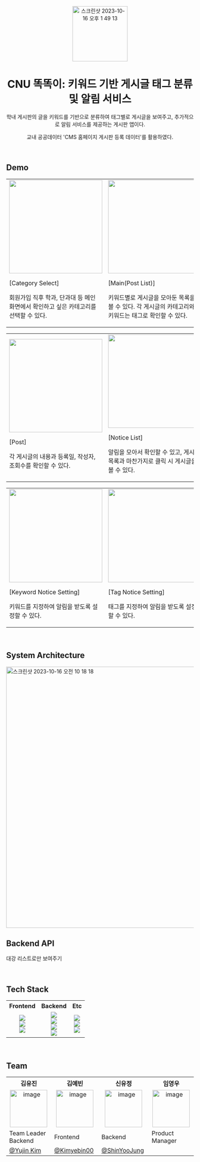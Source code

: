 <div align="center">
<img width="148" alt="스크린샷 2023-10-16 오후 1 49 13" src="https://github.com/2023-CNU-Public-Data-Competition/.github/assets/70912819/0b0bfee2-b375-4402-a16d-a75e3f561491">

# CNU 똑똑이: 키워드 기반 게시글 태그 분류 및 알림 서비스


<p>학내 게시판의 글을 키워드를 기반으로 분류하여 태그별로 게시글을 보여주고, 추가적으로 알림 서비스를 제공하는 게시판 앱이다.</p>
<p>교내 공공데이터 'CMS 홈페이지 게시판 등록 데이터'를 활용하였다.</p>
</div>

<br/> 

## Demo
<table>
  <td width="270">
    <img width="250" src="https://github.com/2023-CNU-Public-Data-Competition/.github/assets/70912819/0f20c9d7-e1f0-4912-a320-209173d58845">
    <p>[Category Select]</p>
    <p>회원가입 직후 학과, 단과대 등 메인 화면에서 확인하고 싶은 카테고리를 선택할 수 있다.</p>
  </td>
  <td width="270">
    <img width="250" src="https://github.com/2023-CNU-Public-Data-Competition/.github/assets/70912819/dc5c2e28-c178-4237-a255-69b419d3bbc3">
    <p>[Main(Post List)]</p>
    <p>키워드별로 게시글을 모아둔 목록을 볼 수 있다. 각 게시글의 카테고리와 키워드는 태그로 확인할 수 있다.</p>
  </td>
  <td width="270">
    <img width="250" src="https://github.com/2023-CNU-Public-Data-Competition/.github/assets/70912819/5e57b54d-acb2-48d8-b2b7-4565b2d19c73">
    <p>[Main(Post List)]</p>
    <p>카테고리별로 게시글을 모아둔 목록을 볼 수 있다. 각 게시글의 키워드는 태그로 확인할 수 있다.</p>
  </td>
</table>
<table>
  <td width="270">
    <img width="250" src="https://github.com/2023-CNU-Public-Data-Competition/.github/assets/70912819/c36ca854-c43a-489d-934b-ff20110bd816">
    <p>[Post]</p>
    <p>각 게시글의 내용과 등록일, 작성자, 조회수를 확인할 수 있다. </p>
  </td>
  <td width="270">
    <img width="250" src="https://github.com/2023-CNU-Public-Data-Competition/.github/assets/70912819/a866a249-2c1e-4f42-a826-26c1d041bbea">
    <p>[Notice List]</p>
    <p>알림을 모아서 확인할 수 있고, 게시글 목록과 마찬가지로 클릭 시 게시글을 볼 수 있다.</p>
  </td>
</table>
<table>
  <td width="270">
    <img width="250" src="https://github.com/2023-CNU-Public-Data-Competition/.github/assets/70912819/4d372de0-3ab9-4193-8d47-09f2ee86b657">
    <p>[Keyword Notice Setting]</p>
    <p>키워드를 지정하여 알림을 받도록 설정할 수 있다.</p>
  </td>
  <td width="270">
    <img width="250" src="https://github.com/2023-CNU-Public-Data-Competition/.github/assets/70912819/65e83f48-180d-4294-8f78-0a4455aad620">
    <p>[Tag Notice Setting]</p>
    <p>태그를 지정하여 알림을 받도록 설정할 수 있다.</p>
  </td>
  <td width="270">
    <img width="250" src="https://github.com/2023-CNU-Public-Data-Competition/.github/assets/70912819/ecaf0653-2abc-4dcb-b6a1-2a8057e103d1">
    <p>[Category Notice Setting]</p>
    <p>카테고리를 지정하여 알림을 받도록 설정할 수 있다.</p>
  </td>
</table>



<br/>

## System Architecture
<img width="700" alt="스크린샷 2023-10-16 오전 10 18 18" src="https://github.com/Yujin-nKim/Yujin-nKim/assets/67141385/fa35037f-0cc1-4019-9479-555f2f146a53">


<br/>

## Backend API
대강 리스트로만 보여주기


<br/>

## Tech Stack
<table>
  <tbody>
    <tr>
      <th align="center">Frontend</th>
      <th align="center">Backend</th>
      <th align="center">Etc</th>
    </tr>
    <tr>
      <td align="center"> 
        <img src="https://img.shields.io/badge/JAVASCRIPT-F7DF1E?style=flat&logo=JAVASCRIPT&logoColor=white" />
        <br />
        <img src="https://img.shields.io/badge/REACT NATIVE-61DAFB?style=flat&logo=react&logoColor=white">
        <br />
        <img src="https://img.shields.io/badge/STYLED COMPONENTS-DB7093?style=flat&logo=styledcomponents&logoColor=white">
      </td>
      <td align="center">
        <img src="https://img.shields.io/badge/JAVA-007396?style=flat&logo=Java&logoColor=white"> 
        <br />
        <img src="https://img.shields.io/badge/SPRING BOOT-6DB33F?style=flat&logo=SPRING BOOT&logoColor=white" />
        <br />
        <img src="https://img.shields.io/badge/MYSQL-4479A1?style=flat&logo=MYSQL&logoColor=white" />
        <br />
        <img src="https://img.shields.io/badge/FLASK-000000?style=flat&logo=FLASK&logoColor=white" />
      </td>
      <td align="center">
        <img src="https://img.shields.io/badge/POSTMAN-FF6C37?style=flat&logo=POSTMAN&logoColor=white" />
        <br />
        <img src="https://img.shields.io/badge/GIT-F05032?style=flat&logo=GIT&logoColor=white" />
        <br />
        <img src="https://img.shields.io/badge/FIGMA-F24E1E?style=flat&logo=FIGMA&logoColor=white" />
      </td>
    </tr>
  </tbody>
</table>


<br/>

## Team
<table>
  <tbody>
    <tr width='100%'>
      <th align="center" width='14%'>김유진</th>
      <th align="center" width='14%'>김예빈</th>
      <th align="center" width='14%'>신유정</th>
      <th align="center" width='14%'>임영우</th>
    </tr>
    <tr>
      <td align='center'><img width="100" alt="image" src="https://github.com/2023-Summer-Bootcamp-TeamD/.github/assets/70912819/9a9bc664-2e25-4992-a1df-62371430bc4c">
</td>
      <td align='center'><img width="100" alt="image" src="https://github.com/2023-Summer-Bootcamp-TeamD/.github/assets/70912819/9a9bc664-2e25-4992-a1df-62371430bc4c">
</td>
      <td align='center'><img width="100" alt="image" src="https://github.com/2023-Summer-Bootcamp-TeamD/.github/assets/70912819/9a9bc664-2e25-4992-a1df-62371430bc4c">
</td>
      <td align='center'><img width="100" alt="image" src="https://github.com/2023-Summer-Bootcamp-TeamD/.github/assets/70912819/9a9bc664-2e25-4992-a1df-62371430bc4c">
</td>
    </tr>
    <tr>
      <td>Team Leader<br />Backend</td>
      <td>Frontend</td>
      <td>Backend</td>
      <td>Product Manager</td>
    </tr>
    <tr>
      <td><a href="https://github.com/Yujin-nKim">@Yujin Kim</a></td>
      <td><a href="https://github.com/Kimyebin00">@Kimyebin00</a></td>
      <td><a href="https://github.com/ShinYooJung">@ShinYooJung</a></td>
      <td></td>
    </tr>
  </tbody>
</table>

